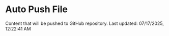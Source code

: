 # Auto Push File

Content that will be pushed to GitHub repository.
Last updated: 07/17/2025, 12:22:41 AM